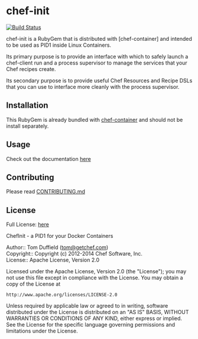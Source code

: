 # chef-init
[![Build Status](https://travis-ci.org/opscode/chef-init.svg?branch=master)](https://travis-ci.org/opscode/chef-init)

chef-init is a RubyGem that is distributed with [chef-container] and intended to be used as PID1 inside Linux Containers.

Its primary purpose is to provide an interface with which to safely launch a chef-client run and a process supervisor to manage the services that your Chef recipes create.

Its secondary purpose is to provide useful Chef Resources and Recipe DSLs that you can use to interface more cleanly with the process supervisor.

## Installation
This RubyGem is already bundled with [chef-container](http://github.com/opscode/chef-container) and should not be install separately.

## Usage
Check out the documentation [here](http://docs.opscode.com/containers.html)

## Contributing
Please read [CONTRIBUTING.md](CONTRIBUTING.md)

## License
Full License: [here](LICENSE)

ChefInit - a PID1 for your Docker Containers

Author:: Tom Duffield (<tom@getchef.com>)  
Copyright:: Copyright (c) 2012-2014 Chef Software, Inc.  
License:: Apache License, Version 2.0

Licensed under the Apache License, Version 2.0 (the "License");
you may not use this file except in compliance with the License.
You may obtain a copy of the License at

    http://www.apache.org/licenses/LICENSE-2.0

Unless required by applicable law or agreed to in writing, software
distributed under the License is distributed on an "AS IS" BASIS,
WITHOUT WARRANTIES OR CONDITIONS OF ANY KIND, either express or implied.
See the License for the specific language governing permissions and
limitations under the License.

